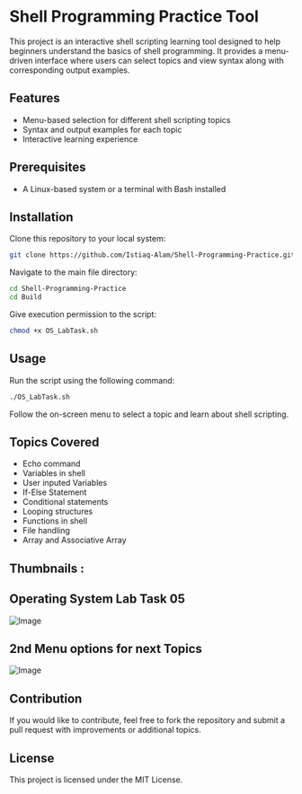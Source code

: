 # Shell Programming Practice Tool
  
This project is an interactive shell scripting learning tool designed to help beginners understand the basics of shell programming. It provides a menu-driven interface where users can select topics and view syntax along with corresponding output examples.

## Features
- Menu-based selection for different shell scripting topics
- Syntax and output examples for each topic
- Interactive learning experience

## Prerequisites
- A Linux-based system or a terminal with Bash installed

## Installation
Clone this repository to your local system:
```sh
git clone https://github.com/Istiaq-Alam/Shell-Programming-Practice.git
```
Navigate to the main file directory:
```sh
cd Shell-Programming-Practice
cd Build
```
Give execution permission to the script:
```sh
chmod +x OS_LabTask.sh
```

## Usage
Run the script using the following command:
```sh
./OS_LabTask.sh
```
Follow the on-screen menu to select a topic and learn about shell scripting.

## Topics Covered
- Echo command
- Variables in shell
- User inputed Variables
- If-Else Statement
- Conditional statements
- Looping structures
- Functions in shell
- File handling
- Array and Associative Array

## Thumbnails : 
## Operating System Lab Task 05
![Image](https://github.com/user-attachments/assets/29c65aa7-78e0-4691-bd1f-5caa365a6057)

## 2nd Menu options for next Topics
![Image](https://github.com/user-attachments/assets/3f4e445d-fb30-420f-9ed2-ff67818b25e1)

## Contribution
If you would like to contribute, feel free to fork the repository and submit a pull request with improvements or additional topics.

## License
This project is licensed under the MIT License.

